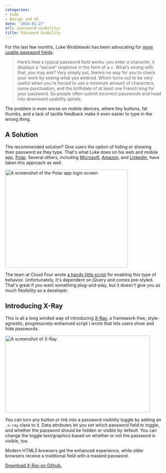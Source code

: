 ```yaml
---
categories:
- Code
- Design and UX
date: '2014-01-27'
url: /password-usability/
title: Password Usability
---
```


For the last few months, Luke Wroblewski has been advocating for <a href="http://www.lukew.com/ff/entry.asp?1653">more usable password fields</a>:

<blockquote>
  Here’s how a typical password field works: you enter a character, it displays a “secure” response in the form of a &bull;. What’s wrong with that, you may ask? Very simply put, there’s no way for you to check your work by seeing what you entered. Which turns out to be very useful when you’re forced to use a minimum amount of characters, some punctuation, and the birthdate of at least one French king for your password. So people often submit incorrect passwords and head into downward usability spirals.
</blockquote>

The problem is even worse on mobile devices, where tiny buttons, fat thumbs, and a lack of tactile feedback make it even easier to type in the wrong thing.

<!--more-->

<h2>A Solution</h2>

The recommended solution? Give users the option of hiding or showing their password as they type. That's what Luke does on his web and mobile app, <a href="">Polar</a>. Several others, including <a href="https://twitter.com/lukew/status/422236238444126209">Microsoft</a>, <a href="https://twitter.com/lukew/status/422231021250035712">Amazon</a>, and <a href="https://twitter.com/lukew/status/422231536172146688">LinkedIn</a>, have taken this approach as well.

<img src="https://gomakethings.com/wp-content/uploads/2014/01/login-pw.png" alt="A screenshot of the Polar app login screen" width="395" height="315" class="aligncenter img-border size-full wp-image-5197" />

The team at Cloud Four wrote <a href="http://blog.cloudfour.com/hide-show-passwords-plugin/">a handy little script</a> for enabling this type of behavior. Unfortunately, it's dependent on jQuery and comes pre-styled. That's great if you want something plug-and-play, but it doesn't give you as much flexibility as a developer.

<h2>Introducing X-Ray</h2>

This is all a long winded way of introducing <a href="http://cferdinandi.github.io/x-ray/">X-Ray</a>, a framework-free, style-agnostic, progressively-enhanced script I wrote that lets users show and hide passwords.

<img src="https://gomakethings.com/wp-content/uploads/2014/01/show-hide-pw.png" alt="A screenshot of X-Ray" width="467" height="248" class="aligncenter img-border size-full wp-image-5204" />

You can turn any button or link into a password visibility toggle by adding an <code>.x-ray</code> class to it. Data attributes let you set which password field to toggle, and whether the password should be hidden or visible by default. You can change the toggle text/graphics based on whether or not the password is visible, too.

Modern HTML5 browsers get the enhanced experience, while older browsers receive a traditional field with a masked password.

<a href="http://cferdinandi.github.io/x-ray/">Download X-Ray on Github.</a>